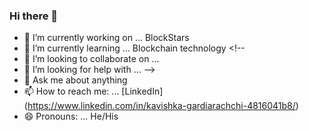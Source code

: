 ### Hi there 👋

<!--
**cawizca/cawizca** is a ✨ _special_ ✨ repository because its `README.md` (this file) appears on your GitHub profile.

Here are some ideas to get you started:
-->
- 🔭 I’m currently working on ... BlockStars
- 🌱 I’m currently learning ... Blockchain technology <!-- 
- 👯 I’m looking to collaborate on ...
- 🤔 I’m looking for help with ... -->
- 💬 Ask me about anything
- 📫 How to reach me: ... [LinkedIn] (https://www.linkedin.com/in/kavishka-gardiarachchi-4816041b8/)
- 😄 Pronouns: ... He/His
<!-- - ⚡ Fun fact: ... -->

